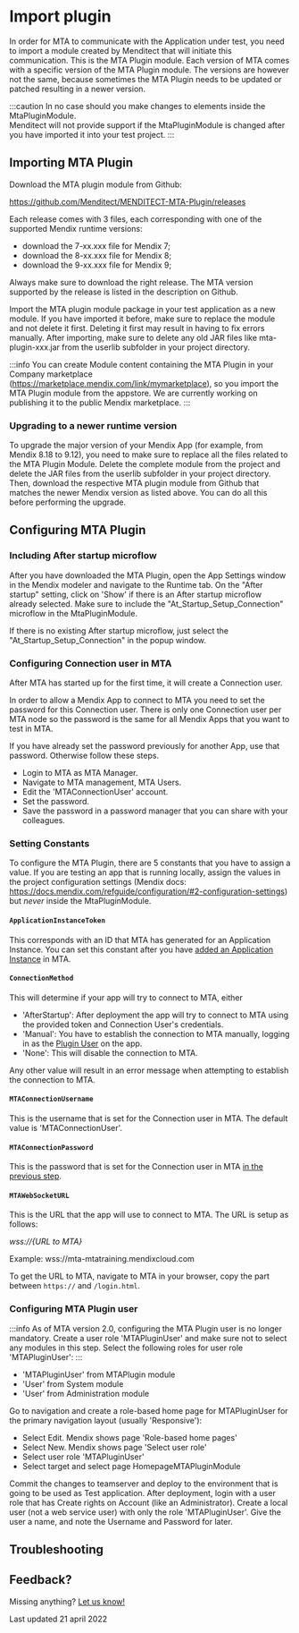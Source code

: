 # Import plugin

In order for MTA to communicate with the Application under test, you need to import a module created by Menditect that will initiate this communication. This is the MTA Plugin module. Each version of MTA comes with a specific version of the MTA Plugin module. The versions are however not the same, because sometimes the MTA Plugin needs to be updated or patched resulting in a newer version.

:::caution
In no case should you make changes to elements inside the MtaPluginModule. <br/>Menditect will not provide support if the MtaPluginModule is changed after you have imported it into your test project.
:::

## Importing MTA Plugin

Download the MTA plugin module from Github:

https://github.com/Menditect/MENDITECT-MTA-Plugin/releases   

Each release comes with 3 files, each corresponding with one of the supported Mendix runtime versions: 
- download the 7-xx.xxx file for Mendix 7;
- download the 8-xx.xxx file for Mendix 8;
- download the 9-xx.xxx file for Mendix 9;

Always make sure to download the right release. The MTA version supported by the release is listed in the description on Github. 

Import the MTA plugin module package in your test application as a new module. If you have imported it before, make sure to replace the module and not delete it first. Deleting it first may result in having to fix errors manually. After importing, make sure to delete any old JAR files like mta-plugin-xxx.jar from the userlib subfolder in your project directory. 

:::info
You can create Module content containing the MTA Plugin in your Company marketplace (https://marketplace.mendix.com/link/mymarketplace), so you import the MTA Plugin module from the appstore. We are currently working on publishing it to the public Mendix marketplace. 
:::

### Upgrading to a newer runtime version

To upgrade the major version of your Mendix App (for example, from Mendix 8.18 to 9.12), you need to make sure to replace all the files related to the MTA Plugin Module. Delete the complete module from the project and delete the JAR files from the userlib subfolder in your project directory. Then, download the respective MTA plugin module from Github that matches the newer Mendix version as listed above. You can do all this before performing the upgrade.

## Configuring MTA Plugin

### Including After startup microflow

After you have downloaded the MTA Plugin, open the App Settings window in the Mendix modeler and navigate to the Runtime tab. On the "After startup" setting, click on 'Show' if there is an After startup microflow already selected. Make sure to include the "At_Startup_Setup_Connection" microflow in the MtaPluginModule. 

If there is no existing After startup microflow, just select the "At_Startup_Setup_Connection" in the popup window.

### Configuring Connection user in MTA

After MTA has started up for the first time, it will create a Connection user. 

In order to allow a Mendix App to connect to MTA you need to set the password for this Connection user. There is only one Connection user per MTA node so the password is the same for all Mendix Apps that you want to test in MTA.

If you have already set the password previously for another App, use that password. Otherwise follow these steps. 

- Login to MTA as MTA Manager.
- Navigate to MTA management, MTA Users.
- Edit the 'MTAConnectionUser' account.
- Set the password. 
- Save the password in a password manager that you can share with your colleagues.

### Setting Constants

To configure the MTA Plugin, there are 5 constants that you have to assign a value. If you are testing an app that is running locally, assign the values in the project configuration settings (Mendix docs: https://docs.mendix.com/refguide/configuration/#2-configuration-settings) but *never* inside the MtaPluginModule. 

#### `ApplicationInstanceToken`
This corresponds with an ID that MTA has generated for an Application Instance. 
You can set this constant after you have [added an Application Instance](../../application-instance#create-an-application-instance) in MTA.

#### `ConnectionMethod`
This will determine if your app will try to connect to MTA, either
- 'AfterStartup': After deployment the app will try to connect to MTA using the provided token and Connection User's credentials.
- 'Manual': You have to establish the connection to MTA manually, logging in as the [Plugin User](#configuring-mta-plugin-user) on the app.
- 'None': This will disable the connection to MTA.

Any other value will result in an error message when attempting to establish the connection to MTA.

#### `MTAConnectionUsername`
This is the username that is set for the Connection user in MTA. The default value is 'MTAConnectionUser'.

#### `MTAConnectionPassword`
This is the password that is set for the Connection user in MTA [in the previous step](#configuring-connection-user-in-mta).

#### `MTAWebSocketURL`
This is the URL that the app will use to connect to MTA. The URL is setup as follows:

*wss://{URL to MTA}*

Example: wss://mta-mtatraining.mendixcloud.com

To get the URL to MTA, navigate to MTA in your browser, copy the part between `https://` and `/login.html`.



### Configuring MTA Plugin user

:::info
As of MTA version 2.0, configuring the MTA Plugin user is no longer mandatory. 
Create a user role 'MTAPluginUser' and make sure not to select any modules in this step. Select the following roles for user role 'MTAPluginUser':
:::

- 'MTAPluginUser' from MTAPlugin module
- 'User' from System module
- 'User' from Administration module

Go to navigation and create a role-based home page for MTAPluginUser for the primary navigation layout (usually 'Responsive'):

- Select Edit. Mendix shows page 'Role-based home pages'
- Select New. Mendix shows page 'Select user role'
- Select user role 'MTAPluginUser'
- Select target and select page HomepageMTAPluginModule

Commit the changes to teamserver and deploy to the environment that is going to be used as Test application. After deployment, login with a user role that has Create rights on Account (like an Administrator). Create a local user (not a web service user) with only the role 'MTAPluginUser'. Give the user a name, and note the Username and Password for later.

## Troubleshooting



## Feedback?
Missing anything? [Let us know!](mailto:support@menditect.com)

Last updated 21 april 2022